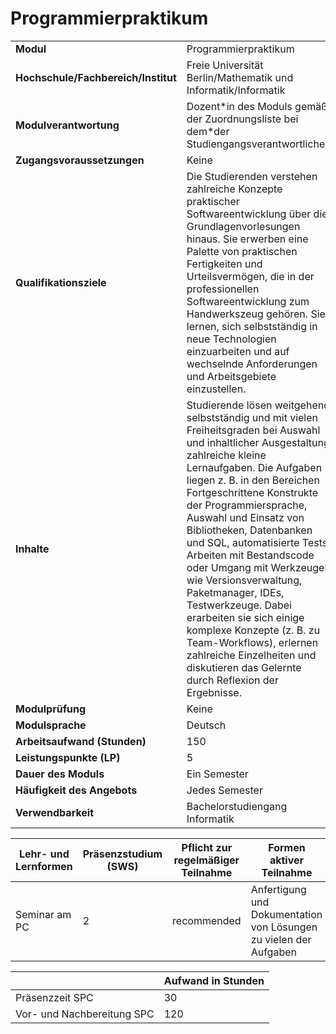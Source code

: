# Programmierpraktikum
|                                    |   |
|------------------------------------|---|
|**Modul**                           | Programmierpraktikum |
|**Hochschule/Fachbereich/Institut** | Freie Universität Berlin/Mathematik und Informatik/Informatik |
|**Modulverantwortung**              | Dozent\*in des Moduls gemäß der Zuordnungsliste bei dem\*der Studiengangsverantwortlichen |
|**Zugangsvoraussetzungen**          | Keine |
|**Qualifikationsziele**             | Die Studierenden verstehen zahlreiche Konzepte praktischer Softwareentwicklung über die Grundlagenvorlesungen hinaus. Sie erwerben eine Palette von praktischen Fertigkeiten und Urteilsvermögen, die in der professionellen Softwareentwicklung zum Handwerkszeug gehören. Sie lernen, sich selbstständig in neue Technologien einzuarbeiten und auf wechselnde Anforderungen und Arbeitsgebiete einzustellen. |
|**Inhalte**                         | Studierende lösen weitgehend selbstständig und mit vielen Freiheitsgraden bei Auswahl und inhaltlicher Ausgestaltung zahlreiche kleine Lernaufgaben. Die Aufgaben liegen z. B. in den Bereichen Fortgeschrittene Konstrukte der Programmiersprache, Auswahl und Einsatz von Bibliotheken, Datenbanken und SQL, automatisierte Tests, Arbeiten mit Bestandscode oder Umgang mit Werkzeugen wie Versionsverwaltung, Paketmanager, IDEs, Testwerkzeuge. Dabei erarbeiten sie sich einige komplexe Konzepte (z. B. zu Team-Workflows), erlernen zahlreiche Einzelheiten und diskutieren das Gelernte durch Reflexion der Ergebnisse. |
|**Modulprüfung**                    | Keine |
|**Modulsprache**                    | Deutsch |
|**Arbeitsaufwand (Stunden)**        | 150 |
|**Leistungspunkte (LP)**            | 5 |
|**Dauer des Moduls**                | Ein Semester |
|**Häufigkeit des Angebots**         | Jedes Semester |
|**Verwendbarkeit**                  | Bachelorstudiengang Informatik |

| Lehr- und Lernformen | Präsenzstudium <br> (SWS) | Pflicht zur regelmäßiger Teilnahme | Formen aktiver Teilnahme |
| ---------------------|---------------------------|------------------------------------|------------------------- |
| Seminar am PC        | 2                         | recommended                        | Anfertigung und Dokumentation von Lösungen zu vielen der Aufgaben |

|   | Aufwand in Stunden |
| - |--------------------|
| Präsenzzeit SPC                          | 30    |
| Vor- und Nachbereitung SPC               | 120   |
